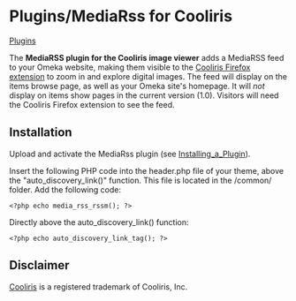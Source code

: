 Plugins/MediaRss for Cooliris
=============================

[Plugins](../Plugins.1.html "Plugins")


The **MediaRSS plugin for the Cooliris image viewer** adds a MediaRSS
feed to your Omeka website, making them visible to the [Cooliris Firefox extension](http://www.cooliris.com/) to zoom in and explore digital
images. The feed will display on the items browse page, as well as your
Omeka site's homepage. It will *not* display on items show pages in the
current version (1.0). Visitors will need the Cooliris Firefox extension
to see the feed.

Installation
-----------------------------------------------------------------

Upload and activate the MediaRss plugin (see [Installing\_a\_Plugin](https://omeka.org/codex/Installing_a_Plugin "Installing a Plugin")).

Insert the following PHP code into the header.php file of your theme,
above the "auto\_discovery\_link()" function. This file is located in
the /common/ folder. Add the following code:



``` {.de1}
<?php echo media_rss_rssm(); ?>
```


Directly above the auto\_discovery\_link() function:



``` {.de1}
<?php echo auto_discovery_link_tag(); ?>
```


Disclaimer
-------------------------------------------------------------

[Cooliris](http://cooliris.com) is a registered trademark of Cooliris,
Inc.
